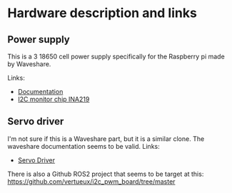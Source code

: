 # Hardware description and links
## Power supply
This is a 3 18650 cell power supply specifically for the Raspberry pi made by Waveshare.

Links:
- [Documentation](https://www.waveshare.com/wiki/UPS_Module_3S)
- [I2C monitor chip INA219](https://www.ti.com/lit/ds/symlink/ina219.pdf)

## Servo driver
I'm not sure if this is a Waveshare part, but it is a similar clone. The waveshare documentation seems to be valid.
Links:
- [Servo Driver](https://www.waveshare.com/wiki/Servo_Driver_HAT )

There is also a Github ROS2 project that seems to be target at this:
https://github.com/vertueux/i2c_pwm_board/tree/master


